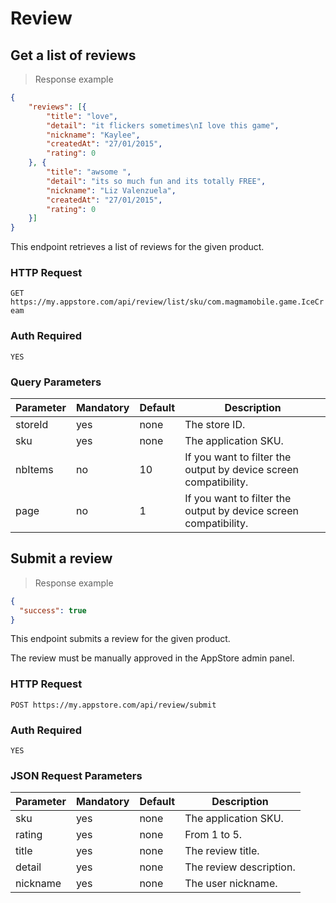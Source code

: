 # Review

## Get a list of reviews

> Response example

```json
{
    "reviews": [{
        "title": "love",
        "detail": "it flickers sometimes\nI love this game",
        "nickname": "Kaylee",
        "createdAt": "27/01/2015",
        "rating": 0
    }, {
        "title": "awsome ",
        "detail": "its so much fun and its totally FREE",
        "nickname": "Liz Valenzuela",
        "createdAt": "27/01/2015",
        "rating": 0
    }]
}
```

This endpoint retrieves a list of reviews for the given product.  

### HTTP Request

`GET https://my.appstore.com/api/review/list/sku/com.magmamobile.game.IceCream`

### Auth Required

`YES`

### Query Parameters

Parameter | Mandatory | Default | Description
--------- | --------- | ------- | -----------
storeId | yes | none | The store ID.
sku | yes | none | The application SKU.
nbItems | no | 10 | If you want to filter the output by device screen compatibility.
page | no | 1 | If you want to filter the output by device screen compatibility.

## Submit a review

> Response example

```json
{
  "success": true
}
```

This endpoint submits a review for the given product.

<aside class="notice">The review must be manually approved in the AppStore admin panel.</aside>

### HTTP Request

`POST https://my.appstore.com/api/review/submit`

### Auth Required

`YES`

### JSON Request Parameters

Parameter | Mandatory | Default | Description
--------- | --------- | ------- | -----------
sku | yes | none | The application SKU.
rating | yes | none | From 1 to 5.
title | yes | none | The review title.
detail | yes | none | The review description.
nickname | yes | none | The user nickname.
